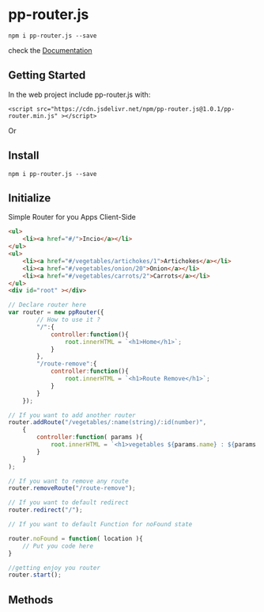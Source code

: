 # pp-router.js

```
npm i pp-router.js --save
```

check the <a href="https://pp-router.netlify.app">Documentation</a>


## Getting Started

In the web project include pp-router.js with:

```
<script src="https://cdn.jsdelivr.net/npm/pp-router.js@1.0.1/pp-router.min.js" ></script>
```

Or 

## Install

```
npm i pp-router.js --save
```

## Initialize

Simple Router for you Apps Client-Side
```html
<ul>
	<li><a href="#/">Incio</a></li>	
</ul>
<ul>
	<li><a href="#/vegetables/artichokes/1">Artichokes</a></li>	
	<li><a href="#/vegetables/onion/20">Onion</a></li>	
	<li><a href="#/vegetables/carrots/2">Carrots</a></li>	
</ul>
<div id="root" ></div>

```

```javascript
// Declare router here
var router = new ppRouter({
        // How to use it ?
		"/":{
			controller:function(){
				root.innerHTML = `<h1>Home</h1>`;
			}
		},
		"/route-remove":{
			controller:function(){
				root.innerHTML = `<h1>Route Remove</h1>`;
			}
		}	
	});	

// If you want to add another router
router.addRoute("/vegetables/:name(string)/:id(number)",
    {
        controller:function( params ){				
            root.innerHTML = `<h1>vegetables ${params.name} : ${params.id} </h1>`;	
        }
    }
);

// If you want to remove any route
router.removeRoute("/route-remove");

// If you want to default redirect 
router.redirect("/");

// If you want to default Function for noFound state

router.noFound = function( location ){
    // Put you code here
}

//getting enjoy you router
router.start();	

```

## Methods